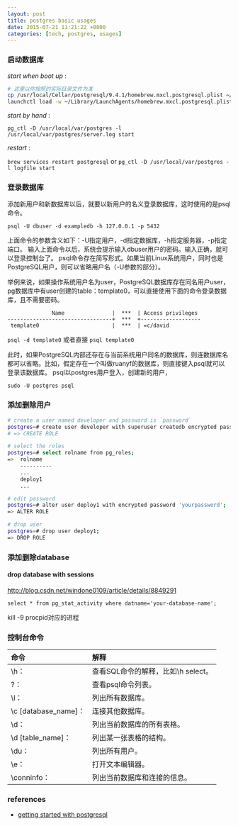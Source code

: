 ```yaml
---
layout: post
title: postgres basic usages
date: 2015-07-21 11:21:22 +0800
categories: [tech, postgres, usages]
---
```


### 启动数据库

*start when boot up* :

```sh
# 这里以你按照的实际目录文件为准
cp /usr/local/Cellar/postgresql/9.4.1/homebrew.mxcl.postgresql.plist ~/Library/LaunchAgents/
launchctl load -w ~/Library/LaunchAgents/homebrew.mxcl.postgresql.plist
```

*start by hand* :

`pg_ctl -D /usr/local/var/postgres -l /usr/local/var/postgres/server.log start`

*restart* :

`brew services restart postgresql` or `pg_ctl -D /usr/local/var/postgres -l logfile start`

### 登录数据库

添加新用户和新数据库以后，就要以新用户的名义登录数据库，这时使用的是psql命令。

`psql -U dbuser -d exampledb -h 127.0.0.1 -p 5432`

上面命令的参数含义如下：-U指定用户，-d指定数据库，-h指定服务器，-p指定端口。
输入上面命令以后，系统会提示输入dbuser用户的密码。输入正确，就可以登录控制台了。
psql命令存在简写形式。如果当前Linux系统用户，同时也是PostgreSQL用户，则可以省略用户名（-U参数的部分）。

举例来说，如果操作系统用户名为user，PostgreSQL数据库存在同名用户user，pg数据库中有user创建的table：template0，可以直接使用下面的命令登录数据库，且不需要密码。

```
              Name               |  ***  | Access privileges
---------------------------------+  ***  +-------------------
 template0                       |  ***  | =c/david
```

`psql -d template0` 或者直接 `psql template0`

此时，如果PostgreSQL内部还存在与当前系统用户同名的数据库，则连数据库名都可以省略。比如，假定存在一个叫做ruanyf的数据库，则直接键入psql就可以登录该数据库。
psql以postgres用户登入，创建新的用户，

```
sudo -U postgres psql
```

### 添加删除用户

```sh
# create a user named developer and password is `password`
postgres=# create user developer with superuser createdb encrypted password 'password';
# => CREATE ROLE

# select the roles
postgres=# select rolname from pg_roles;
=>  rolname
    ----------
    ...
    deploy1
    ...

# edit password
postgres=# alter user deploy1 with encrypted password 'yourpassword';
=> ALTER ROLE

# drop user
postgres=# drop user deploy1;
=> DROP ROLE
```

### 添加删除database

#### drop database with sessions

http://blog.csdn.net/windone0109/article/details/8849291

`select * from pg_stat_activity where datname='your-database-name';`

kill -9 procpid对应的进程

### 控制台命令

| 命令  | 解释 |
| :------------- | :------------- |
|\h：| 查看SQL命令的解释，比如\h select。|
|\?：| 查看psql命令列表。|
|\l：| 列出所有数据库。|
|\c [database_name]：| 连接其他数据库。|
|\d：|列出当前数据库的所有表格。|
|\d [table_name]：| 列出某一张表格的结构。|
|\du：| 列出所有用户。|
|\e：| 打开文本编辑器。|
|\conninfo：|列出当前数据库和连接的信息。|


### references

- [getting started with postgresql](http://www.ruanyifeng.com/blog/2013/12/getting_started_with_postgresql.html)

